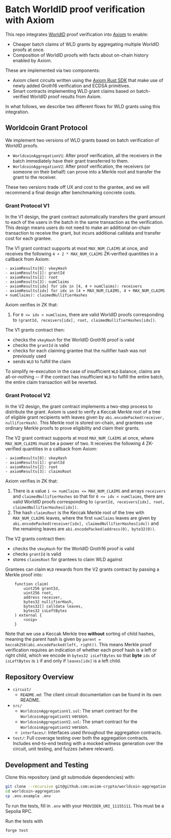 # Batch WorldID proof verification with Axiom

This repo integrates [WorldID](https://worldcoin.org/world-id) proof verification into [Axiom](https://docs.axiom.xyz/) to enable:

- Cheaper batch claims of WLD grants by aggregating multiple WorldID proofs at once.
- Composition of WorldID proofs with facts about on-chain history enabled by Axiom.

These are implemented via two components:

- Axiom client circuits written using the [Axiom Rust SDK](https://docs.axiom.xyz/sdk/rust-sdk/axiom-rust) that make use of newly added Groth16 verification and ECDSA primitives.
- Smart contracts implementing WLD grant claims based on batch-verified WorldID proof results from Axiom.

In what follows, we describe two different flows for WLD grants using this integration.

## Worldcoin Grant Protocol

We implement two versions of WLD grants based on batch verification of WorldID proofs.

- `WorldcoinAggregationV1`: After proof verification, all the receivers in the batch immediately have their grant transferred to them.
- `WorldcoinAggregationV2`: After proof verification, the receivers (or someone on their behalf) can prove into a Merkle root and transfer the grant to the receiver.

These two versions trade off UX and cost to the grantee, and we will recommend a final design after benchmarking concrete costs.

### Grant Protocol V1

In the V1 design, the grant contract automatically transfers the grant amount to each of the users in the batch in the same transaction as the verification. This design means users do not need to make an additional on-chain transaction to receive the grant, but incurs additional calldata and transfer cost for each grantee.

The V1 grant contract supports at most `MAX_NUM_CLAIMS` at once, and receives the following `4 + 2 * MAX_NUM_CLAIMS` ZK-verified quantities in a callback from Axiom:

```
- axiomResults[0]: vkeyHash
- axiomResults[1]: grantId
- axiomResults[2]: root
- axiomResults[3]: numClaims
- axiomResults[idx] for idx in [4, 4 + numClaims): receivers
- axiomResults[idx] for idx in [4 + MAX_NUM_CLAIMS, 4 + MAX_NUM_CLAIMS + numClaims): claimedNullifierHashes
```

Axiom verifies in ZK that:

1. For `0 <= idx < numClaims`, there are valid WorldID proofs corresponding to `(grantId, receivers[idx], root, claimedNullifierHashes[idx])`.

The V1 grants contract then:

- checks the `vkeyHash` for the WorldID Groth16 proof is valid
- checks the `grantId` is valid
- checks for each claiming grantee that the nullifier hash was not previously used
- sends `WLD` to fulfill the claim

To simplify re-execution in the case of insufficient `WLD` balance, claims are all-or-nothing -- if the contract has insufficient `WLD` to fulfill the entire batch, the entire claim transaction will be reverted.

### Grant Protocol V2

In the V2 design, the grant contract implements a two-step process to distribute the grant. Axiom is used to verify a Keccak Merkle root of a tree of eligible grant recipients with leaves given by `abi.encodePacked(receiver, nullifierHash)`. This Merkle root is stored on-chain, and grantees use ordinary Merkle proofs to prove eligibility and claim their grants.

The V2 grant contract supports at most `MAX_NUM_CLAIMS` at once, where `MAX_NUM_CLAIMS` must be a power of two. It receives the following 4 ZK-verified quantities in a callback from Axiom:

```
- axiomResults[0]: vkeyHash
- axiomResults[1]: grantId
- axiomResults[2]: root
- axiomResults[3]: claimsRoot
```

Axiom verifies in ZK that:

1. There is a value `1 <= numClaims <= MAX_NUM_CLAIMS` and arrays `receivers` and `claimedNullifierHashes` so that for `0 <= idx < numClaims`, there are valid WorldID proofs corresponding to `(grantId, receivers[idx], root, claimedNullifierHashes[idx])`.
2. The hash `claimsRoot` is the Keccak Merkle root of the tree with `MAX_NUM_CLAIMS` leaves, where the first `numClaims` leaves are given by `abi.encodePacked(receiver[idx], claimedNullifierHashes[idx])` and the remaining leaves are `abi.encodePacked(address(0), byte32(0))`.

The V2 grants contract then:

- checks the `vkeyHash` for the WorldID Groth16 proof is valid
- checks `grantId` is valid
- stores `claimsRoot` for grantees to claim WLD against

Grantees can claim `WLD` rewards from the V2 grants contract by passing a Merkle proof into:

```solidity
    function claim(
        uint256 grantId,
        uint256 root,
        address receiver,
        bytes32 nullifierHash,
        bytes32[] calldata leaves,
        bytes32 isLeftBytes
    ) external {
        <snip>
    }
```

Note that we use a Keccak Merkle tree **without** sorting of child hashes, meaning the parent hash is given by `parent = keccak256(abi.encodePacked(left, right))`. This means Merkle proof verification requires an indication of whether each proof hash is a left or right child, which we encode in `bytes32 isLeftBytes` so that **byte** `idx` of `isLeftBytes` is `1` if and only if `leaves[idx]` is a left child.

## Repository Overview

- `circuit/`
  - `README.md`: The client circuit documentation can be found in its own README.
- `src/`
  - `WorldcoinAggregationV1.sol`: The smart contract for the `WorldcoinAggregationV1` version.
  - `WorldcoinAggregationV2.sol`: The smart contract for the `WorldcoinAggregationV2` version.
  - `interfaces/`: Interfaces used throughout the aggregation contracts.
- `test/`: Full coverage testing over both the aggregation contracts. Includes end-to-end testing with a mocked witness generation over the circuit, unit testing, and fuzzes (where relevant).

## Development and Testing

Clone this repository (and git submodule dependencies) with:

```bash
git clone --recursive git@github.com:axiom-crypto/worldcoin-aggregation.git
cd worldcoin-aggregation
cp .env.example .env
```

To run the tests, fill in `.env` with your `PROVIDER_URI_11155111`. This must be a Sepolia RPC.

Run the tests with

```bash
forge test
```
